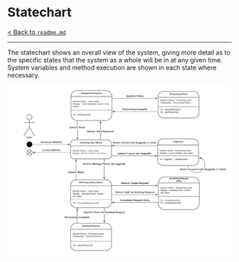 # Statechart
[< Back to `readme.md`](../../readme.md)
<hr>

The statechart shows an overall view of the system, giving more detail as to the specific states that the system as a whole will be in at any given time. System variables and method execution are shown in each state where necessary.

![Statechart](../uml/Statechart.png)